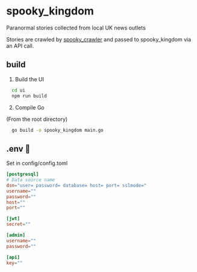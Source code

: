 # spooky_kingdom
Paranormal stories collected from local UK news outlets

Stories are crawled by [spooky_crawler](https://github.com/r-rayns/spooky_crawler) and passed to spooky_kingdom via an API call.

## build

1. Build the UI

```bash
  cd ui
  npm run build
```

2. Compile Go

(From the root directory)

```bash
  go build -o spooky_kingdom main.go
```

## .env 📔
Set in config/config.toml

```toml
[postgresql]
# Data source name
dsn="user= password= database= host= port= sslmode="
username=""
password=""
host=""
port=""

[jwt]
secret=""

[admin]
username=""
password=""

[api]
key=""

```
